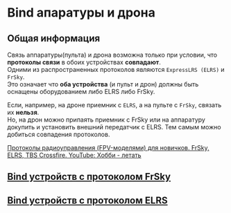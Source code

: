 # Bind апаратуры и дрона

## Общая информация
Связь аппаратуры(пульта) и дрона возможна только при условии, что **протоколы связи** в обоих устройствах **совпадают**.  
Одними из распространенных протоколов являются `ExpressLRS (ELRS)` и `FrSky`.  
Это означает что **оба устройства** (и пульт и дрон) должны быть оснащены оборудованием либо ELRS либо FrSky.  

Если, например, на дроне приемник с `ELRS`, а на пульте с `FrSky`, связать их **нельзя**.  
Но, на дрон можно припаять приемник с FrSky или на аппаратуру докупить и установить внешний передатчик с ELRS. Тем самым можно добиться совпадения протоколов.

[Протоколы радиоуправления (FPV-моделями) для новичков. FrSky, ELRS, TBS Crossfire. YouTube: Хобби - летать](https://www.youtube.com/watch?v=hLoyoHPImGc)

## [Bind устройств с протоколом FrSky](15_Протокол_FrSky.md)

## [Bind устройств с протоколом ELRS](17_Протокол_ELRS.md)
